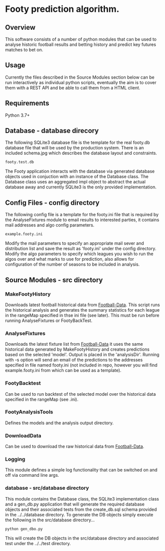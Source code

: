 # Footy prediction algorithm.

## Overview
This software consists of a number of python modules that can be used to analyse historic football results and betting history and predict key futures matches to bet on.

## Usage
Currently the files described in the Source Modules section below can be run interactively as individual python scripts, eventually the aim is to cover them with a REST API and be able to call them from a HTML client.
 
## Requirements
Python 3.7+

## Database - database direcory
The following SQLite3 database file is the template for the real footy.db database file that will be used by the production system. There is an included schema.jpg which describes the database layout and constraints. 

```
footy.test.db
```

The Footy application interacts with the database via generated database objects used in conjuction with an instance of the Database class. The Database class uses an aggregated impl object to abstract the actual database away and currently SQLite3 is the only provided implementation.

## Config Files - config directory
The following config file is a template for the footy.ini file that is required by the AnalyseFixtures module to email results to interested parties, it contains mail addresses and algo config parameters.

```
example.footy.ini
```

Modify the mail parameters to specify an appropriate mail sever and distribution list and save the result as 'footy.ini' under the config directory. Modify the algo parameters to specify which leagues you wish to run the algos over and what marks to use for prediction, also allows for configuration of the number of seasons to be included in analysis.

## Source Modules - src directory
### MakeFootyHistory 
Downloads latest football historical data from [Football-Data](www.football-data.co.uk). This script runs the historical analysis and generates the summary statistics for each league in the rangeMap specified in thse ini file (see later). This must be run before running AnalyseFixtures or FootyBackTest.

### AnalyseFixtures 
Downloads the latest fixture list from [Football-Data](www.football-data.co.uk) it uses the same historical data generated by MakeFootyHistory and creates predictions based on the selected 'model'. Output is placed in the 'analysisDir'. Running with -s option will send an email of the predictions to the addresses specified in file named footy.ini (not included in repo, however you will find example.footy.ini from which can be used as a template).

### FootyBacktest
Can be used to run backtest of the selected model over the historical data specified in the rangeMap (see .ini).

### FootyAnalysisTools 
Defines the models and the analysis output directory.

### DownloadData
Can be used to download the raw historical data from [Football-Data](www.football-data.co.uk).

### Logging 
This module defines a simple log functionality that can be switched on and off via command line args.

### database - src/database directory
This module contains the Database class, the SQLite3 implementation class and a gen_db.py application that will generate the required database objects and their associated tests from the create_db.sql schema provided in the ../../database directory. To generate the DB objects simply execute the following in the src/database directory...

```
python gen_dbo.py
```

This will create the DB objects in the src/database directory and associated test under the ../../test directory.
